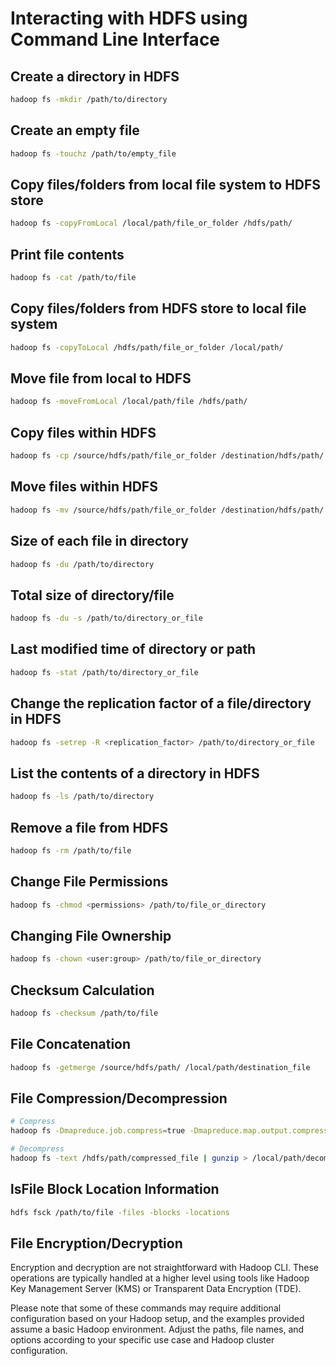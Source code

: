 # Interacting with HDFS using Command Line Interface

## Create a directory in HDFS
```bash
hadoop fs -mkdir /path/to/directory
```

## Create an empty file
```bash
hadoop fs -touchz /path/to/empty_file
```

## Copy files/folders from local file system to HDFS store
```bash
hadoop fs -copyFromLocal /local/path/file_or_folder /hdfs/path/
```

## Print file contents
```bash
hadoop fs -cat /path/to/file
```

## Copy files/folders from HDFS store to local file system
```bash
hadoop fs -copyToLocal /hdfs/path/file_or_folder /local/path/
```

## Move file from local to HDFS
```bash
hadoop fs -moveFromLocal /local/path/file /hdfs/path/
```

## Copy files within HDFS
```bash
hadoop fs -cp /source/hdfs/path/file_or_folder /destination/hdfs/path/
```

## Move files within HDFS
```bash
hadoop fs -mv /source/hdfs/path/file_or_folder /destination/hdfs/path/
```

## Size of each file in directory
```bash
hadoop fs -du /path/to/directory
```

## Total size of directory/file
```bash
hadoop fs -du -s /path/to/directory_or_file
```

## Last modified time of directory or path
```bash
hadoop fs -stat /path/to/directory_or_file
```

## Change the replication factor of a file/directory in HDFS
```bash
hadoop fs -setrep -R <replication_factor> /path/to/directory_or_file
```

## List the contents of a directory in HDFS
```bash
hadoop fs -ls /path/to/directory
```

## Remove a file from HDFS
```bash
hadoop fs -rm /path/to/file
```

## Change File Permissions
```bash
hadoop fs -chmod <permissions> /path/to/file_or_directory
```

## Changing File Ownership
```bash
hadoop fs -chown <user:group> /path/to/file_or_directory
```

## Checksum Calculation
```bash
hadoop fs -checksum /path/to/file
```

## File Concatenation
```bash
hadoop fs -getmerge /source/hdfs/path/ /local/path/destination_file
```

## File Compression/Decompression
```bash
# Compress
hadoop fs -Dmapreduce.job.compress=true -Dmapreduce.map.output.compress=true -Dmapreduce.output.fileoutputformat.compress=true -Dmapreduce.output.fileoutputformat.compress.codec=org.apache.hadoop.io.compress.GzipCodec -put /local/path/file /hdfs/path/compressed_file

# Decompress
hadoop fs -text /hdfs/path/compressed_file | gunzip > /local/path/decompressed_file
```

## lsFile Block Location Information
```bash
hdfs fsck /path/to/file -files -blocks -locations
```

## File Encryption/Decryption
Encryption and decryption are not straightforward with Hadoop CLI. These operations are typically handled at a higher level using tools like Hadoop Key Management Server (KMS) or Transparent Data Encryption (TDE).


Please note that some of these commands may require additional configuration based on your Hadoop setup, and the examples provided assume a basic Hadoop environment. Adjust the paths, file names, and options according to your specific use case and Hadoop cluster configuration.
